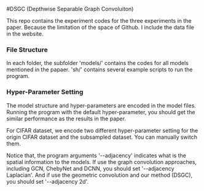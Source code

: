 #DSGC (Depthwise Separable Graph Convoluiton)

This repo contains the experiment codes for the three experiments in the paper. Because the limitation of the space of Github. I include the data file in the website. 

### File Structure 

In each folder, the subfolder 'models/' contains the codes for all models mentioned in the papaer. 'sh/' contains several example scripts to run the program. 

### Hyper-Parameter Setting

The model structure and hyper-parameters are encoded in the model files. Running the program with the default hyper-parameter, you should get the similar performance as the results in the paper. 

For CIFAR dataset, we encode two different hyper-parameter setting for the origin CIFAR dataset and the subsampled dataset. You can manually switch them. 

Notice that, the program arguments '--adjacency' indicates what is the spatial information to the models. If use the graph convolution approaches, including GCN, ChebyNet and DCNN, you should set '--adjacency Laplacian'. And if use the geometric convolution and our method (DSGC), you should set '--adjacency 2d'. 


